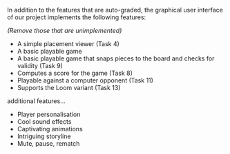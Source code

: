 In addition to the features that are auto-graded, the graphical user interface
of our project implements the following features:

*(Remove those that are unimplemented)*

 - A simple placement viewer (Task 4)
 - A basic playable game
 - A basic playable game that snaps pieces to the board and checks for validity (Task 9)
 - Computes a score for the game (Task 8)
 - Playable against a computer opponent (Task 11)
 - Supports the Loom variant (Task 13)

additional features...

 - Player personalisation
 - Cool sound effects
 - Captivating animations
 - Intriguing storyline
 - Mute, pause, rematch